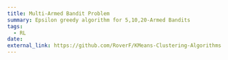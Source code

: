 ```yaml
---
title: Multi-Armed Bandit Problem
summary: Epsilon greedy algorithm for 5,10,20-Armed Bandits
tags:
  - RL
date: 
external_link: https://github.com/RoverF/KMeans-Clustering-Algorithms
---
```

